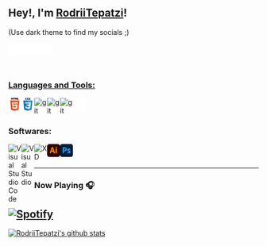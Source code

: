 ## Hey!, I'm <a href="https://rodriitepatzi.dev" target="_blank">RodriiTepatzi</a>!
(Use dark theme to find my socials ;)

<a href="https://rodriitepatzi.dev" target="_blank"><img align="left" alt="aakarsh.me" width="22px" src="https://github.com/Aakarsh-B/trying-repos/blob/master/www.svg" /></a>
<a href="https://linkedin.com/in/rodriitepatzi" target="_blank"><img align="left" alt="RodriiTepatzi | LinkedIn" width="22px" src="https://github.com/Aakarsh-B/trying-repos/blob/master/linkedin.svg" />
<a href="https://instagram.com/rodriitepatzi" target="_blank"><img align="left" alt="RodriiTepatzi | Instagram" width="22px" src="https://github.com/Aakarsh-B/trying-repos/blob/master/insta.svg" />
<a href="https://twitter.com/rodriitepatzi" target="_blank"><img align="left" alt="RodriiTepatzi | Twitter" width="22px" src="https://github.com/Aakarsh-B/trying-repos/blob/master/twitter.svg" />

<br />
<br />
<br />

### Languages and Tools:


<a href="https://www.w3.org/html/" target="_blank"><img align="left" alt="HTML5" width="26px" src="https://raw.githubusercontent.com/github/explore/80688e429a7d4ef2fca1e82350fe8e3517d3494d/topics/html/html.png" /></a>
<a href="https://www.w3schools.com/css/" target="_blank"><img align="left" alt="CSS3" width="26px" src="https://raw.githubusercontent.com/github/explore/80688e429a7d4ef2fca1e82350fe8e3517d3494d/topics/css/css.png" /></a>
<a href="https://git-scm.com/" target="_blank"> <img align="left" alt="git" width="26px" src="https://www.vectorlogo.zone/logos/git-scm/git-scm-icon.svg"/> </a>
<a href="https://docs.microsoft.com/en-us/dotnet/csharp/" target="_blank"> <img align="left" alt="git" width="26px" src="https://camo.githubusercontent.com/8d56e87edf99e89bfc457cd62462e0b7aae19e6b197b1df5c542d474d8d76f81/68747470733a2f2f646576656c6f7065722e6665646f726170726f6a6563742e6f72672f7374617469632f6c6f676f2f6373686172702e706e67"/> </a>
 <a href="https://flutter.dev/" target="_blank"> <img align="left" alt="git" width="26px" src="https://storage.googleapis.com/cms-storage-bucket/ea027b4b573d9e8acfdc.svg"/> </a>
<img align="left" alt="GitHub" width="26px" src="https://github.com/Aakarsh-B/trying-repos/blob/master/github.svg" />
<br />
<br />
### Softwares:

<img align="left" alt="Visual Studio Code" width="26px" src="https://upload.wikimedia.org/wikipedia/commons/thumb/2/2d/Visual_Studio_Code_1.18_icon.svg/482px-Visual_Studio_Code_1.18_icon.svg.png" />
 <img align="left" alt="Visual Studio" width="26px" src="https://upload.wikimedia.org/wikipedia/commons/thumb/c/cd/Visual_Studio_2017_Logo.svg/1024px-Visual_Studio_2017_Logo.svg.png" />
<a href="https://www.adobe.com/products/xd.html" target="_blank"> <img align="left" alt="XD" width="26px" src="https://cdn.worldvectorlogo.com/logos/adobe-xd-2.svg"/> </a> 
<a href="https://www.adobe.com/in/products/illustrator.html" target="_blank"> <img align="left" alt="Illustrator" width="26px" src="https://github.com/Aakarsh-B/trying-repos/blob/master/illustrator.png?raw=true"/> </a> 
<a href="https://www.photoshop.com/en" target="_blank"> <img align="left" alt="Photoshop" width="26px" src="https://github.com/Aakarsh-B/trying-repos/blob/master/photoshop.png?raw=true"/> </a>
 
 
<br />
<br />

---



### Now Playing 🎧

[![Spotify](https://github-readme-remake.vercel.app/api/spotify)](https://open.spotify.com/user/4vzmbwr0v6vr5fqmgk8uudynr)
<br/>
---

[![RodriiTepatzi's github stats](https://github-readme-stats.vercel.app/api?username=RodriiTepatzi&include_all_commits=true&count_private=true&show_icons=true&line_height=20&title_color=FFFFFF&icon_color=FFFFFF&text_color=FFFFFF&bg_color=0D1117)](https://github.com/anuraghazra/github-readme-stats)
